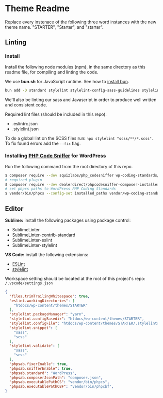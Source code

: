 # Theme Readme

Replace every instenace of the following three word instances with the new theme name. "STARTER", "Starter", and "starter".


## Linting

### Install

Install the following node modules (npm), in the same directory as this readme file, for compiling and linting the code.

We use **bun.sh** for JavaScript runtime. See how to [install bun](https://bun.sh/docs/installation).

```bash
bun add -D standard stylelint stylelint-config-sass-guidelines stylelint-order
```

We'll also be linting our sass and Javascript in order to produce well written and consistent code.

Required lint files (should be included in this repo):

- .eslintrc.json
- .stylelint.json

To do a global lint on the SCSS files run: `npx stylelint "scss/**/*.scss"`. To fix found errors add the `--fix` flag.


### Installing [PHP Code Sniffer](https://docs.designhammer.net/guides/coding-standards/) for WordPress

Run the following command from the root directory of this repo.

```bash
$ composer require --dev squizlabs/php_codesniffer wp-coding-standards/wpcs
# required plugin
$ composer require --dev dealerdirect/phpcodesniffer-composer-installer
# set phpcs paths to WordPress PHP Coding Standards
$ vendor/bin/phpcs --config-set installed_paths vendor/wp-coding-standards/wpcs
```


## Editor

**Sublime:** install the following packages using package control:

- SublimeLinter
- SublimeLinter-contrib-standard
- SublimeLinter-eslint
- SublimeLinter-stylelint

**VS Code:** install the following extensions:

- [ESLint](https://marketplace.visualstudio.com/items?itemName=dbaeumer.vscode-eslint)
- [stylelint](https://marketplace.visualstudio.com/items?itemName=stylelint.vscode-stylelint)

Workspace setting should be located at the root of this project's repo: `/.vscode/settings.json`

```json
{
  "files.trimTrailingWhitespace": true,
  "eslint.workingDirectories": [
    "htdocs/wp-content/themes/STARTER"
  ],
  "stylelint.packageManager": "yarn",
  "stylelint.configBasedir": "htdocs/wp-content/themes/STARTER",
  "stylelint.configFile": "htdocs/wp-content/themes/STARTER/.stylelintrc.json",
  "stylelint.snippet": [
    "sass",
    "scss"
  ],
  "stylelint.validate": [
    "sass",
    "scss"
  ],
  "phpsab.fixerEnable": true,
  "phpsab.snifferEnable": true,
  "phpsab.standard": "WordPress",
  "phpsab.composerJsonPath": "composer.json",
  "phpsab.executablePathCS": "vendor/bin/phpcs",
  "phpsab.executablePathCBF": "vendor/bin/phpcbf",
}
```

